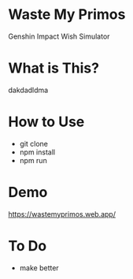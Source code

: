 # Waste My Primos
Genshin Impact Wish Simulator

# What is This?
dakdadldma

# How to Use
- git clone
- npm install
- npm run

# Demo
https://wastemyprimos.web.app/

# To Do
- make better

